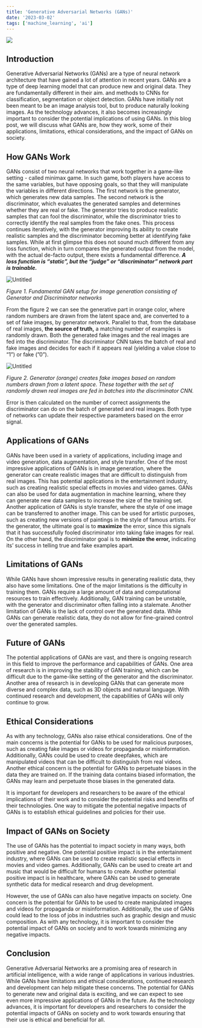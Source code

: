 ```yaml
---
title: 'Generative Adversarial Networks (GANs)'
date: '2023-03-02'
tags: ['machine_learning', 'ai']
---
```


![](/static/images/gans/gans.jpeg)

## Introduction

Generative Adversarial Networks (GANs) are a type of neural network architecture that have gained a lot of attention in recent years. GANs are a type of deep learning model that can produce new and original data. They are fundamentally different in their aim. and methods to CNNs for classification, segmentation or object detection. GANs have initially not been meant to be an image analysis tool, but to produce naturally looking images. As the technology advances, it also becomes increasingly important to consider the potential implications of using GANs. In this blog post, we will discuss what GANs are, how they work, some of their applications, limitations, ethical considerations, and the impact of GANs on society.

## How GANs Work

GANs consist of two neural networks that work together in a game-like setting - called minimax game. In such game, both players have access to the same variables, but have opposing goals, so that they will manipulate the variables in different directions. The first network is the generator, which generates new data samples. The second network is the discriminator, which evaluates the generated samples and determines whether they are real or fake. The generator tries to produce realistic samples that can fool the discriminator, while the discriminator tries to correctly identify the real samples from the fake ones. This process continues iteratively, with the generator improving its ability to create realistic samples and the discriminator becoming better at identifying fake samples. While at first glimpse this does not sound much different from any loss function, which in turn compares the generated output from the model, with the actual de-facto output, there exists a fundamental difference. **_A loss function is “static”, but the “judge” or “discriminator” network part is trainable._**

![Untitled](/static/images/gans/gan1.png)

_Figure 1. Fundamental GAN setup for image generation consisting of Generator and Discriminator networks_

From the figure 2 we can see the generative part in orange color, where random numbers are drawn from the latent space and, are converted to a set of fake images, by generator network. Parallel to that, from the database of real images, **the source of truth,** a matching number of examples is randomly drawn. Both the generated fake images and the real images are fed into the discriminator. The discriminator CNN takes the batch of real and fake images and decides for each if it appears real (yielding a value close to “1”) or fake (”0”).

![Untitled](/static/images/gans/gan2.png)

_Figure 2. Generator (orange) creates fake images based on random numbers drawn from a latent space. These together with the set of randomly drawn real images are fed in batches into the discriminator CNN._

Error is then calculated on the number of correct assignments the discriminator can do on the batch of generated and real images. Both type of networks can update their respective parameters based on the error signal.

## Applications of GANs

GANs have been used in a variety of applications, including image and video generation, data augmentation, and style transfer. One of the most impressive applications of GANs is in image generation, where the generator can create realistic images that are difficult to distinguish from real images. This has potential applications in the entertainment industry, such as creating realistic special effects in movies and video games. GANs can also be used for data augmentation in machine learning, where they can generate new data samples to increase the size of the training set. Another application of GANs is style transfer, where the style of one image can be transferred to another image. This can be used for artistic purposes, such as creating new versions of paintings in the style of famous artists. For the generator, the ultimate goal is to **maximize** the error, since this signals that it has successfully fooled discriminator into taking fake images for real. On the other hand, the discriminator goal is to **minimize the error,** indicating its’ success in telling true and fake examples apart.

## Limitations of GANs

While GANs have shown impressive results in generating realistic data, they also have some limitations. One of the major limitations is the difficulty in training them. GANs require a large amount of data and computational resources to train effectively. Additionally, GAN training can be unstable, with the generator and discriminator often falling into a stalemate. Another limitation of GANs is the lack of control over the generated data. While GANs can generate realistic data, they do not allow for fine-grained control over the generated samples.

## Future of GANs

The potential applications of GANs are vast, and there is ongoing research in this field to improve the performance and capabilities of GANs. One area of research is in improving the stability of GAN training, which can be difficult due to the game-like setting of the generator and the discriminator. Another area of research is in developing GANs that can generate more diverse and complex data, such as 3D objects and natural language. With continued research and development, the capabilities of GANs will only continue to grow.

## Ethical Considerations

As with any technology, GANs also raise ethical considerations. One of the main concerns is the potential for GANs to be used for malicious purposes, such as creating fake images or videos for propaganda or misinformation. Additionally, GANs could be used to create deepfakes, which are manipulated videos that can be difficult to distinguish from real videos. Another ethical concern is the potential for GANs to perpetuate biases in the data they are trained on. If the training data contains biased information, the GANs may learn and perpetuate those biases in the generated data.

It is important for developers and researchers to be aware of the ethical implications of their work and to consider the potential risks and benefits of their technologies. One way to mitigate the potential negative impacts of GANs is to establish ethical guidelines and policies for their use.

## Impact of GANs on Society

The use of GANs has the potential to impact society in many ways, both positive and negative. One potential positive impact is in the entertainment industry, where GANs can be used to create realistic special effects in movies and video games. Additionally, GANs can be used to create art and music that would be difficult for humans to create. Another potential positive impact is in healthcare, where GANs can be used to generate synthetic data for medical research and drug development.

However, the use of GANs can also have negative impacts on society. One concern is the potential for GANs to be used to create manipulated images and videos for propaganda or misinformation. Additionally, the use of GANs could lead to the loss of jobs in industries such as graphic design and music composition. As with any technology, it is important to consider the potential impact of GANs on society and to work towards minimizing any negative impacts.

## Conclusion

Generative Adversarial Networks are a promising area of research in artificial intelligence, with a wide range of applications in various industries. While GANs have limitations and ethical considerations, continued research and development can help mitigate these concerns. The potential for GANs to generate new and original data is exciting, and we can expect to see even more impressive applications of GANs in the future. As the technology advances, it is important for developers and researchers to consider the potential impacts of GANs on society and to work towards ensuring that their use is ethical and beneficial for all.

